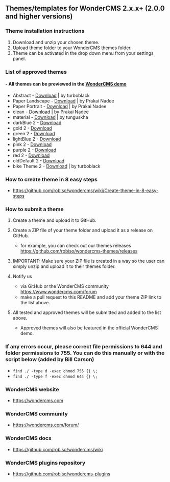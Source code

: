 ## Themes/templates for WonderCMS 2.x.x+ (2.0.0 and higher versions)

### Theme installation instructions
1. Download and unzip your chosen theme.
2. Upload theme folder to your WonderCMS themes folder.
3. Theme can be activated in the drop down menu from your settings panel.

### List of approved themes
#### - All themes can be previewed in the [WonderCMS demo](https://www.wondercms.com/demo)
- Abstract - [Download](https://github.com/turboblack/wondercms_2.0_abstract_theme/archive/2.0.zip) | by turboblack
- Paper Landscape - [Download](https://github.com/prakai/wcms-paper-l/releases/download/v1.0.0/paper-l-1.0.0.zip) | by Prakai Nadee
- Paper Portrait - [Download](https://github.com/prakai/wcms-paper-p/releases/download/v1.0.0/paper-p-1.0.0.zip) | by Prakai Nadee
- clean - [Download](https://github.com/prakai/wcms-_modern_settings/releases/download/1.2.0/_modern_settings-1.2.0.zip) | by Prakai Nadee
- material - [Download](https://github.com/tunguskha/wonder-cms-material-theme/files/888055/material.zip) | by tunguskha
- darkBlue 2 - [Download](https://github.com/robiso/wondercms-themes/releases/download/darkBlue-2/darkBlue-2.zip)
- gold 2 - [Download](https://github.com/robiso/wondercms-themes/releases/download/gold-2/gold-2.zip)
- green 2 - [Download](https://github.com/robiso/wondercms-themes/releases/download/green-2/green-2.zip)
- lightBlue 2 - [Download](https://github.com/robiso/wondercms-themes/releases/download/lightBlue-2/lightBlue-2.zip)
- pink 2 - [Download](https://github.com/robiso/wondercms-themes/releases/download/pink-2/pink-2.zip)
- purple 2 - [Download](https://github.com/robiso/wondercms-themes/releases/download/purple-2/purple-2.zip)
- red 2 - [Download](https://github.com/robiso/wondercms-themes/releases/download/red-2/red-2.zip)
- oldDefault 2 - [Download](https://github.com/robiso/wondercms-themes/releases/download/red-2/red-2.zip)
- bike Theme 2 - [Download](https://github.com/turboblack/wondercms_theme/files/870399/bike_theme.zip) | by turboblack

### How to create theme in 8 easy steps
- https://github.com/robiso/wondercms/wiki/Create-theme-in-8-easy-steps

### How to submit a theme
1. Create a theme and upload it to GitHub.

2. Create a ZIP file of your theme folder and upload it as a release on GitHub.
   - for example, you can check out our themes releases https://github.com/robiso/wondercms-themes/releases
   
3. IMPORTANT: Make sure your ZIP file is created in a way so the user can simply unzip and upload it to their themes folder.

4. Notify us
   - via GitHub or the WonderCMS community https://www.wondercms.com/forum
   - make a pull request to this README and add your theme ZIP link to the list above.

5. All tested and approved themes will be submitted and added to the list above.
   - Approved themes will also be featured in the official WonderCMS demo.

### If any errors occur, please correct file permissions to 644 and folder permissions to 755. You can do this manually or with the script below (added by Bill Carson)
  - `find ./ -type d -exec chmod 755 {} \;`
  - `find ./ -type f -exec chmod 644 {} \;`

### WonderCMS website
- https://wondercms.com

### WonderCMS community
- https://wondercms.com/forum/

### WonderCMS docs
- https://github.com/robiso/wondercms/wiki

### WonderCMS plugins repository
- https://github.com/robiso/wondercms-plugins
